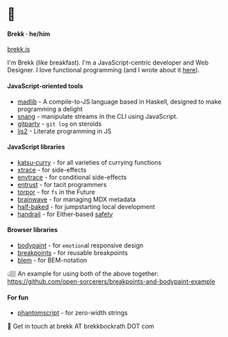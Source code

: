 # 👋
#### Brekk · he/him
[brekk.is](https://brekk.is)

I'm Brekk (like breakfast). I'm a JavaScript-centric developer and Web Designer. I love functional programming (and I wrote about it [here](https://codepen.io/brekk/post/functional-workaholism)).

#### JavaScript-oriented tools

* [madlib](https://github.com/madlib-lang/madlib) - A compile-to-JS language based in Haskell, designed to make programming a delight
* [snang](https://www.npmjs.com/package/snang) - manipulate streams in the CLI using JavaScript.
* [gitparty](https://www.npmjs.com/package/gitparty) - `git log` on steroids
* [ljs2](https://www.npmjs.com/package/ljs2) - Literate programming in JS

#### JavaScript libraries

* [katsu-curry](https://www.npmjs.com/package/katsu-curry) - for all varieties of currying functions
* [xtrace](https://www.npmjs.com/package/xtrace) - for side-effects
* [envtrace](https://www.npmjs.com/package/envtrace) - for conditional side-effects
* [entrust](https://www.npmjs.com/package/entrust) - for tacit programmers
* [torpor](https://www.npmjs.com/package/torpor) - for `fs` in the Future
* [brainwave](https://www.npmjs.com/package/brainwave) - for managing MDX metadata
* [half-baked](https://www.npmjs.com/package/half-baked) - for jumpstarting local development
* [handrail](https://www.npmjs.com/package/handrail) - for Either-based [safety](https://codepen.io/brekk/post/functional-workaholism)

#### Browser libraries

* [bodypaint](https://www.npmjs.com/package/bodypaint) - for `emotion`al responsive design
* [breakpoints](https://www.npmjs.com/package/@open-sorcerers/breakpoints) - for reusable breakpoints
* [blem](https://www.npmjs.com/package/blem) - for BEM-notation

👆🏽 An example for using both of the above together: https://github.com/open-sorcerers/breakpoints-and-bodypaint-example

#### For fun

* [phantomscript](https://www.npmjs.com/package/phantomscript) - for zero-width strings

🌊 Get in touch at brekk AT brekkbockrath DOT com
